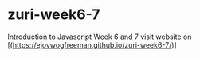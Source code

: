 # zuri-week6-7

Introduction to Javascript Week 6 and 7
visit website on [(https://ejovwogfreeman.github.io/zuri-week6-7/)]
